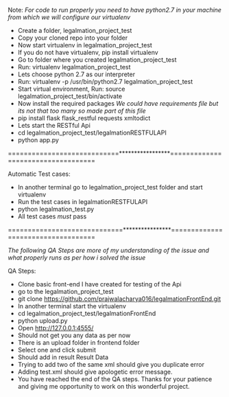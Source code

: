 Note: *For code to run properly you need to have python2.7 in your machine from which we will configure our virtualenv*
  - Create a folder, legalmation_project_test
  - Copy your cloned repo into your folder
  - Now start virtualenv in legalmation_project_test
   - If you do not have virtualenv, pip install virtualenv
   - Go to folder where you created legalmation_project_test
   - Run: virtualenv legalmation_project_test
   - Lets choose python 2.7 as our interpreter
   - Run: virtualenv -p /usr/bin/python2.7 legalmation_project_test
   - Start virtual environment, Run: source legalmation_project_test/bin/activate
  - Now install the required packages *We could have requirements file but its not that too many so made part of this file*
   - pip install flask flask_restful requests xmltodict
  - Lets start the RESTful Api
   - cd legalmation_project_test/legalmationRESTFULAPI
   - python app.py
   
============================*****************===================================

Automatic Test cases:
  - In another terminal go to legalmation_project_test folder and start virtualenv
  - Run the test cases in legalmationRESTFULAPI
  - python legalmation_test.py
  - All test cases  *must* pass
  
=============================****************===================================

*The following QA Steps are more of my understanding of the issue and what properly runs as per how i solved the issue*

QA Steps:
  - Clone basic front-end I have created for testing of the Api
  - go to the legalmation_project_test
  - git clone https://github.com/prajwalacharya016/legalmationFrontEnd.git
  - In another terminal start the virtualenv
  - cd legalmation_project_test/legalmationFrontEnd
  - python upload.py
  - Open http://127.0.0.1:4555/
  - Should not get you any data as per now
  - There is an upload folder in frontend folder
  - Select one and click submit
  - Should add in result Result Data
  - Trying to add two of the same xml should give you duplicate error
  - Adding test.xml should give apologetic error message.
  - You have reached the end of the QA steps. Thanks for your patience and giving me opportunity to work on this wonderful project.

